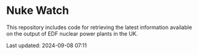 # Nuke Watch

This repository includes code for retrieving the latest information available on the output of EDF nuclear power plants in the UK.

Last updated: 2024-09-08 07:11